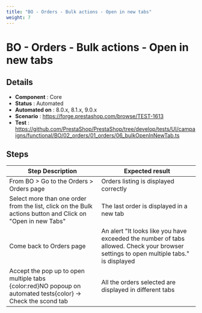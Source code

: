 ```yaml
---
title: "BO - Orders - Bulk actions - Open in new tabs"
weight: 7
---
```


# BO - Orders - Bulk actions - Open in new tabs
## Details
* **Component** : Core
* **Status** : Automated
* **Automated on** : 8.0.x, 8.1.x, 9.0.x
* **Scenario** : https://forge.prestashop.com/browse/TEST-1613
* **Test** : https://github.com/PrestaShop/PrestaShop/tree/develop/tests/UI/campaigns/functional/BO/02_orders/01_orders/06_bulkOpenInNewTab.ts

## Steps
| Step Description | Expected result |
| ----- | ----- |
| From BO > Go to the Orders > Orders page | Orders listing is displayed correctly |
| Select more than one order from the list, click on the Bulk actions button and Click on "Open in new Tabs" | The last order is displayed in a new tab |
| Come back to Orders page | An alert "It looks like you have exceeded the number of tabs allowed. Check your browser settings to open multiple tabs." is displayed |
| Accept the pop up to open multiple tabs<br>{color:red}NO popoup on automated tests{color} -> Check the scond tab | All the orders selected are displayed in different tabs |